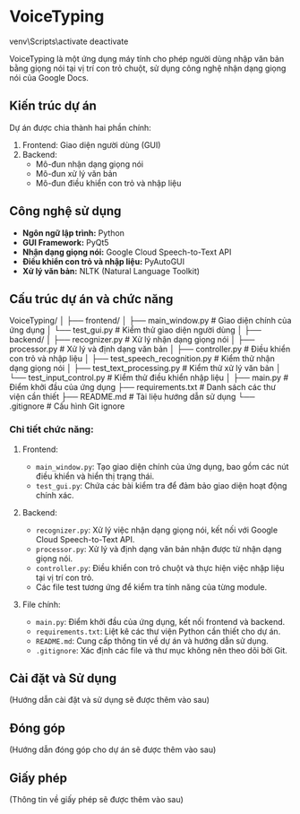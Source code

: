 # VoiceTyping
venv\Scripts\activate
deactivate

VoiceTyping là một ứng dụng máy tính cho phép người dùng nhập văn bản bằng giọng nói tại vị trí con trỏ chuột, sử dụng công nghệ nhận dạng giọng nói của Google Docs.

## Kiến trúc dự án

Dự án được chia thành hai phần chính:

1. Frontend: Giao diện người dùng (GUI)
2. Backend: 
   - Mô-đun nhận dạng giọng nói
   - Mô-đun xử lý văn bản
   - Mô-đun điều khiển con trỏ và nhập liệu

## Công nghệ sử dụng

- **Ngôn ngữ lập trình:** Python
- **GUI Framework:** PyQt5
- **Nhận dạng giọng nói:** Google Cloud Speech-to-Text API
- **Điều khiển con trỏ và nhập liệu:** PyAutoGUI
- **Xử lý văn bản:** NLTK (Natural Language Toolkit)

## Cấu trúc dự án và chức năng

VoiceTyping/
│
├── frontend/
│   ├── main_window.py  # Giao diện chính của ứng dụng
│   └── test_gui.py     # Kiểm thử giao diện người dùng
│
├── backend/
│   ├── recognizer.py   # Xử lý nhận dạng giọng nói
│   ├── processor.py    # Xử lý và định dạng văn bản
│   ├── controller.py   # Điều khiển con trỏ và nhập liệu
│   ├── test_speech_recognition.py  # Kiểm thử nhận dạng giọng nói
│   ├── test_text_processing.py     # Kiểm thử xử lý văn bản
│   └── test_input_control.py       # Kiểm thử điều khiển nhập liệu
│
├── main.py             # Điểm khởi đầu của ứng dụng
├── requirements.txt    # Danh sách các thư viện cần thiết
├── README.md           # Tài liệu hướng dẫn sử dụng
└── .gitignore          # Cấu hình Git ignore

### Chi tiết chức năng:

1. Frontend:
   - `main_window.py`: Tạo giao diện chính của ứng dụng, bao gồm các nút điều khiển và hiển thị trạng thái.
   - `test_gui.py`: Chứa các bài kiểm tra để đảm bảo giao diện hoạt động chính xác.

2. Backend:
   - `recognizer.py`: Xử lý việc nhận dạng giọng nói, kết nối với Google Cloud Speech-to-Text API.
   - `processor.py`: Xử lý và định dạng văn bản nhận được từ nhận dạng giọng nói.
   - `controller.py`: Điều khiển con trỏ chuột và thực hiện việc nhập liệu tại vị trí con trỏ.
   - Các file test tương ứng để kiểm tra tính năng của từng module.

3. File chính:
   - `main.py`: Điểm khởi đầu của ứng dụng, kết nối frontend và backend.
   - `requirements.txt`: Liệt kê các thư viện Python cần thiết cho dự án.
   - `README.md`: Cung cấp thông tin về dự án và hướng dẫn sử dụng.
   - `.gitignore`: Xác định các file và thư mục không nên theo dõi bởi Git.

## Cài đặt và Sử dụng

(Hướng dẫn cài đặt và sử dụng sẽ được thêm vào sau)

## Đóng góp

(Hướng dẫn đóng góp cho dự án sẽ được thêm vào sau)

## Giấy phép

(Thông tin về giấy phép sẽ được thêm vào sau)